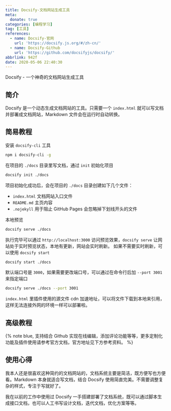 ```yaml
---
title: Docsify-文档网站生成工具
meta:
  donate: true
categories: [编程学习]
tag: [工具]
references:
  - name: Docsify-官网
    url: 'https://docsify.js.org/#/zh-cn/'
  - name: Docsify-Github
    url: 'https://github.com/docsifyjs/docsify/'
abbrlink: 942f
date: 2020-05-06 22:40:30
---
```


Docsify - 一个神奇的文档网站生成工具

<!-- more -->

## 简介
Docsify 是一个动态生成文档网站的工具。只需要一个 `index.html` 就可以写文档并部署成文档网站，Markdown 文件会在运行时自动转换。

## 简易教程
安装 `docsify-cli` 工具
```bash
npm i docsify-cli -g
```

在项目的 `./docs` 目录里写文档，通过 `init` 初始化项目
```bash
docsify init ./docs
```

项目初始化成功后，会在项目的 `./docs` 目录创建如下几个文件：
+ `index.html` 文档网站入口文件
+ `README.md` 主页内容
+ `.nojekyll` 用于阻止 GitHub Pages 会忽略掉下划线开头的文件

本地预览
```bash
docsify serve ./docs
```

执行完毕可以通过 `http://localhost:3000` 访问预览效果，`docsify serve` 让网站处于实时预览状态，本地有更新，网站会实时刷新。
如果不需要实时刷新，可以使用 `docsify start`
```bash
docsify start ./docs
```

默认端口号是 `3000`，如果需要更改端口号，可以通过在命令行后加 `--port 3001` 来指定端口
```bash
docsify serve ./docs --port 3001
```

`index.html` 里插件使用的源文件 cdn 加速地址，可以将文件下载到本地来引用，这样无法连接外网的环境一样可以部署啦。

## 高级教程
{% note blue, 支持结合 Github 实现在线编辑，添加评论功能等等，更多定制化功能及插件使用请参考官方文档，官方地址见下方参考资料。 %}

## 使用心得
我本人还是很喜欢这种简约的文档网站的，文档系统主要是简洁，既方便写也方便看。Markdown 本身就适合写文档，结合 Docsify 使用简直完美。不需要调整复杂的样式，专注于写就好了。

我在以前的工作中使用过 Docsify 一手搭建部署了文档系统，既可以通过脚本生成接口文档，也可以人工书写设计文档，迭代文档，优化方案等等。
